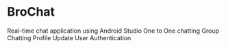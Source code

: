 # BroChat
Real-time chat application using Android Studio
One to One chatting
Group Chatting 
Profile Update
User Authentication
